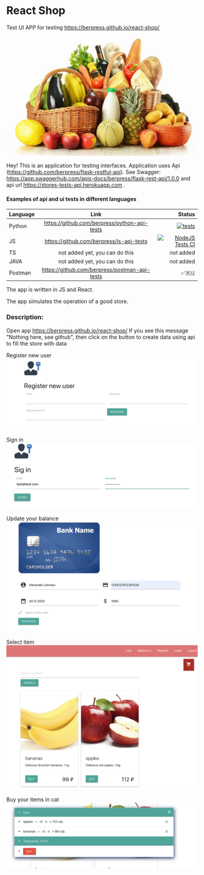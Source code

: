# React Shop
Test UI APP for testing https://berpress.github.io/react-shop/

![](images/pokupki.jpg)


Hey! This is an application for testing interfaces. Application uses Api (https://github.com/berpress/flask-restful-api).
See Swagger: https://app.swaggerhub.com/apis-docs/berpress/flask-rest-api/1.0.0 and api url https://stores-tests-api.herokuapp.com .

#### Examples of api and ui tests in different languages
| Language      | Link           | Status  |
| ------------- |:-------------:| -----:|
| Python      | https://github.com/berpress/python-api-tests |[![tests](https://github.com/berpress/python-api-tests/actions/workflows/tests.yml/badge.svg)](https://github.com/berpress/python-api-tests/actions/workflows/tests.yml)|
| JS      |  https://github.com/berpress/js-api-tests|[![NodeJS Tests CI](https://github.com/berpress/js-api-tests/actions/workflows/tests.yml/badge.svg)](https://github.com/berpress/js-api-tests/actions/workflows/tests.yml) |
| TS |not added yet, you can do this |not added|
| JAVA |not added yet, you can do this|not added|
| Postman |https://github.com/berpress/postman-api-tests|✅🇷🇺|

The app is written in JS and React.


The app simulates the operation of a good store.

### Description:
Open app https://berpress.github.io/react-shop/
If you see this message "Nothing here, see github", then click on the button to create data using api to fill the store with data

Register new user 
![](images/1.png)

Sign in 
![](images/2.png)

Update your balance 
![](images/3.png)

Select item 
![](images/4.png)

Buy your items in cat
![](images/5.png)


